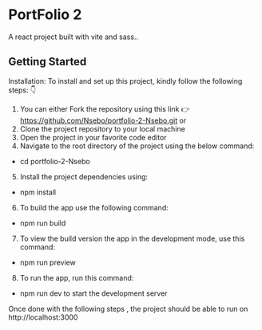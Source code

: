 # PortFolio 2

A react project built with vite and sass..


##  Getting Started

Installation: To install and set up this project, kindly follow the following steps: 👇

1. You can either Fork the repository using this link 👉 https://github.com/Nsebo/portfolio-2-Nsebo.git
 or
2. Clone the project repository to your local machine
3. Open the project in your favorite code editor
4. Navigate to the root directory of the project using the below command:
- cd portfolio-2-Nsebo
5. Install the project dependencies using:
- npm install
6.  To build the app use the following command:
- npm run build
7. To view the build version the app in the development mode, use this command:
- npm run preview
8. To run the app, run this command: 
  - npm run dev to start the development server

Once done with the following steps , the project should be able to run on http://localhost:3000

   



